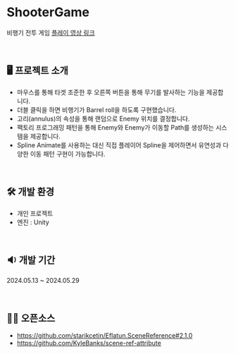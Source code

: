 # ShooterGame
비행기 전투 게임 [플레이 영상 링크](https://youtu.be/rULKhRp-zqM)

 
## 🖥 프로젝트 소개
+ 마우스를 통해 타겟 조준한 후 오른쪽 버튼을 통해 무기를 발사하는 기능을 제공합니다.
+ 더블 클릭을 하면 비행기가 Barrel roll을 하도록 구현했습니다. 
+ 고리(annulus)의 속성을 통해 랜덤으로 Enemy 위치를 결정합니다.
+ 팩토리 프로그래밍 패턴을 통해 Enemy와 Enemy가 이동할 Path를 생성하는 시스템을 제공합니다.
+ Spline Animate를 사용하는 대신 직접 플레이어 Spline을 제어하면서 유연성과 다양한 이동 패턴 구현이 가능합니다. 

 
## 🛠 개발 환경
- 개인 프로젝트 
- 엔진 : Unity

 
## 🔉 개발 기간
2024.05.13 ~ 2024.05.29

 
 
## 🙆‍♀️ 오픈소스
+ https://github.com/starikcetin/Eflatun.SceneReference#2.1.0
+ https://github.com/KyleBanks/scene-ref-attribute
